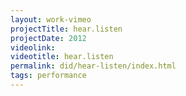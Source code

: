 ```yaml
---
layout: work-vimeo
projectTitle: hear.listen
projectDate: 2012
videolink: 
videotitle: hear.listen
permalink: did/hear-listen/index.html
tags: performance
---
```




